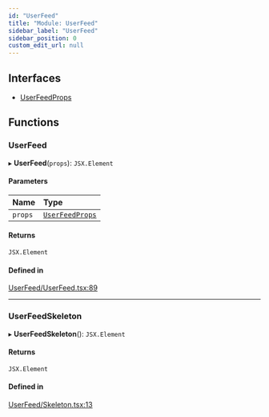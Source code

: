 ```yaml
---
id: "UserFeed"
title: "Module: UserFeed"
sidebar_label: "UserFeed"
sidebar_position: 0
custom_edit_url: null
---
```


## Interfaces

- [UserFeedProps](../interfaces/UserFeed.UserFeedProps.md)

## Functions

### UserFeed

▸ **UserFeed**(`props`): `JSX.Element`

#### Parameters

| Name | Type |
| :------ | :------ |
| `props` | [`UserFeedProps`](../interfaces/UserFeed.UserFeedProps.md) |

#### Returns

`JSX.Element`

#### Defined in

[UserFeed/UserFeed.tsx:89](https://github.com/selfcommunity/community-ui/blob/67100aa/packages/sc-templates/src/components/UserFeed/UserFeed.tsx#L89)

___

### UserFeedSkeleton

▸ **UserFeedSkeleton**(): `JSX.Element`

#### Returns

`JSX.Element`

#### Defined in

[UserFeed/Skeleton.tsx:13](https://github.com/selfcommunity/community-ui/blob/67100aa/packages/sc-templates/src/components/UserFeed/Skeleton.tsx#L13)
